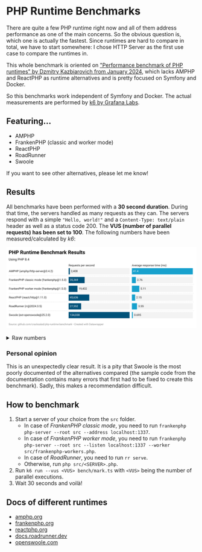 # PHP Runtime Benchmarks

There are quite a few PHP runtime right now and all of them address performance as one of the main concerns. 
So the obvious question is, which one is actually the fastest. Since runtimes are hard to compare in total, we have to start somewhere: I chose HTTP Server as the first use case to compare the runtimes in.

This whole benchmark is oriented on ["Performance benchmark of PHP runtimes" by Dzmitry Kazbiarovich from January 2024](https://dev.to/dimdev/performance-benchmark-of-php-runtimes-2lmc), which lacks AMPHP and ReactPHP as runtime alternatives and is pretty focused on Symfony and Docker.

So this benchmarks work independent of Symfony and Docker. The actual measurements are performed by [k6 by Grafana Labs](https://k6.io/open-source/).

## Featuring...

- AMPHP
- FrankenPHP (classic and worker mode)
- ReactPHP
- RoadRunner
- Swoole

If you want to see other alternatives, please let me know!

## Results

All benchmarks have been performed with a **30 second duration**. During that time, the servers handled as many requests as they can. 
The servers respond with a simple `"Hello, world!"` and a `Content-Type: text/plain` header as well as a status code 200.
The **VUS (number of parallel requests) has been set to 100**.
The following numbers have been measured/calculated by *k6*:

![Benchmark Results](./img/php-runtime-benchmark-results.png)

<details>
<summary>Raw numbers</summary>

|Runtime|VUS|Requests per second|Average response time (ms)|
|-------|---|-------------------|---------------------|
|AMPHP (amphp/http-server@3.4.2)|100|2,408|41.4|
|FrankenPHP classic mode (frankenphp@1.5.0)|100|35,369|2.76|
|FrankenPHP worker mode (frankenphp@1.5.0)|100|19,402|5.11|
|ReactPHP (react/http@1.11.0)|100|45,636|2.15|
|RoadRunner (rr@2024.3.5)|100|27,552|3.55|
|Swoole (ext-openswoole@25.2.0)|100|134,038|0.695|

</details>

### Personal opinion

This is an unexpectedly clear result. It is a pity that Swoole is the most poorly documented of the alternatives compared (the sample code from the documentation contains many errors that first had to be fixed to create this benchmark). Sadly, this makes a recommendation difficult.

## How to benchmark

1. Start a server of your choice from the `src` folder. 
    - In case of *FrankenPHP classic mode*, you need to run `frankenphp php-server --root src --address localhost:1337`.
    - In case of *FrankenPHP worker mode*, you need to run `frankenphp php-server --root src --listen localhost:1337 --worker src/frankenphp-workers.php`.
    - In case of *RoadRunner*, you need to run `rr serve`.
    - Otherwise, run `php src/<SERVER>.php`.
2. Run `k6 run --vus <VUS> bench/mark.ts` with `<VUS>` being the number of parallel executions.
3. Wait 30 seconds and voilà!

## Docs of different runtimes

- [amphp.org](https://amphp.org/http-server)
- [frankenphp.org](https://frankenphp.dev/docs/worker/)
- [reactphp.org](https://reactphp.org/http/#server-usage)
- [docs.roadrunner.dev](https://docs.roadrunner.dev/docs/general/quick-start)
- [openswoole.com](https://openswoole.com/docs/modules/swoole-http-server-doc)
